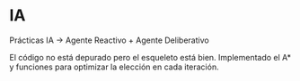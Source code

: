 # IA
Prácticas IA -> Agente Reactivo + Agente Deliberativo

El código no está depurado pero el esqueleto está bien. Implementado el A* y funciones para optimizar la elección en cada iteración.
